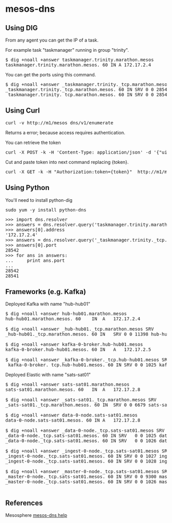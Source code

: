 # mesos-dns

## Using DIG 

From any agent you can get the IP of a task.  

For example task "taskmanager" running in group "trinity".

<pre>
$ dig +noall +answer taskmanager.trinity.marathon.mesos
taskmanager.trinity.marathon.mesos. 60 IN A	172.17.2.4
</pre>

You can get the ports using this command.

<pre>
$ dig +noall +answer _taskmanager.trinity._tcp.marathon.mesos SRV
_taskmanager.trinity._tcp.marathon.mesos. 60 IN	SRV 0 0 28541 taskmanager.trinity-51nmf-s2.marathon.mesos.
_taskmanager.trinity._tcp.marathon.mesos. 60 IN	SRV 0 0 28542 taskmanager.trinity-51nmf-s2.marathon.mesos.
</pre>


## Using Curl

<pre>
curl -v http://m1/mesos_dns/v1/enumerate 
</pre>
Returns a error; because access requires authentication.

You can retrieve the token
<pre>
curl -X POST -k -H 'Content-Type: application/json' -d '{"uid":"admin","password":"YOUR PASSWORD"}' https://m1/acs/api/v1/auth/login
</pre>

Cut and paste token into next command replacing {token}.

<pre>
curl -X GET -k -H "Authorization:token={token}"  http://m1/mesos_dns/v1/enumerate
</pre>

## Using Python

You'll need to install python-dig 

<pre>
sudo yum -y install python-dns
</pre>

<pre>
>>> import dns.resolver
>>> answers = dns.resolver.query('taskmanager.trinity.marathon.mesos', 'A')
>>> answers[0].address
'172.17.2.4'
>>> answers = dns.resolver.query('_taskmanager.trinity._tcp.marathon.mesos', 'SRV')
>>> answers[0].port
28542
>>> for ans in answers:
...     print ans.port
... 
28542
28541
</pre>


## Frameworks (e.g. Kafka)

Deployed Kafka with name "hub-hub01"

<pre>
$ dig +noall +answer hub-hub01.marathon.mesos
hub-hub01.marathon.mesos. 60	IN	A	172.17.2.4

$ dig +noall +answer _hub-hub01._tcp.marathon.mesos SRV
_hub-hub01._tcp.marathon.mesos.	60 IN	SRV	0 0 11398 hub-hub01-hoyw4-s4.marathon.mesos.

$ dig +noall +answer kafka-0-broker.hub-hub01.mesos
kafka-0-broker.hub-hub01.mesos.	60 IN	A	172.17.2.5

$ dig +noall +answer _kafka-0-broker._tcp.hub-hub01.mesos SRV
_kafka-0-broker._tcp.hub-hub01.mesos. 60 IN SRV	0 0 1025 kafka-0-broker-fy7re-s2.hub-hub01.mesos.
</pre>


Deployed Elastic with name "sats-sat01"

<pre>
$ dig +noall +answer sats-sat01.marathon.mesos
sats-sat01.marathon.mesos. 60	IN	A	172.17.2.8

$ dig +noall +answer _sats-sat01._tcp.marathon.mesos SRV
_sats-sat01._tcp.marathon.mesos. 60 IN	SRV	0 0 6679 sats-sat01-ugj8c-s1.marathon.mesos.

$ dig +noall +answer data-0-node.sats-sat01.mesos
data-0-node.sats-sat01.mesos. 60 IN	A	172.17.2.8

$ dig +noall +answer _data-0-node._tcp.sats-sat01.mesos SRV
_data-0-node._tcp.sats-sat01.mesos. 60 IN SRV	0 0 1025 data-0-node-dpzep-s1.sats-sat01.mesos.
_data-0-node._tcp.sats-sat01.mesos. 60 IN SRV	0 0 1026 data-0-node-dpzep-s1.sats-sat01.mesos.

$ dig +noall +answer _ingest-0-node._tcp.sats-sat01.mesos SRV
_ingest-0-node._tcp.sats-sat01.mesos. 60 IN SRV	0 0 1027 ingest-0-node-sjfq4-s1.sats-sat01.mesos.
_ingest-0-node._tcp.sats-sat01.mesos. 60 IN SRV	0 0 1028 ingest-0-node-sjfq4-s1.sats-sat01.mesos.

$ dig +noall +answer _master-0-node._tcp.sats-sat01.mesos SRV
_master-0-node._tcp.sats-sat01.mesos. 60 IN SRV	0 0 9300 master-0-node-jgtxj-s3.sats-sat01.mesos.
_master-0-node._tcp.sats-sat01.mesos. 60 IN SRV	0 0 1026 master-0-node-jgtxj-s3.sats-sat01.mesos.

</pre>

## References

Mesosphere [mesos-dns help](https://docs.mesosphere.com/1.9/networking/mesos-dns/service-naming/)

